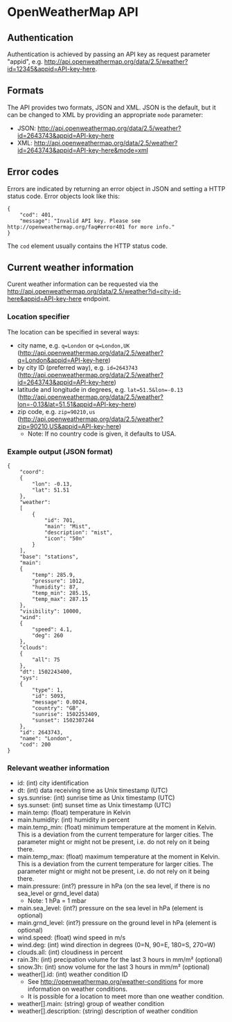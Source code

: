 # OpenWeatherMap API

## Authentication

Authentication is achieved by passing an API key as request parameter "appid",
e.g. http://api.openweathermap.org/data/2.5/weather?id=12345&appid=API-key-here.

## Formats

The API provides two formats, JSON and XML. JSON is the default, but it can be
changed to XML by providing an appropriate `mode` parameter:

* JSON: http://api.openweathermap.org/data/2.5/weather?id=2643743&appid=API-key-here
* XML:  http://api.openweathermap.org/data/2.5/weather?id=2643743&appid=API-key-here&mode=xml

## Error codes

Errors are indicated by returning an error object in JSON and setting a HTTP
status code. Error objects look like this:

    {
        "cod": 401,
        "message": "Invalid API key. Please see http://openweathermap.org/faq#error401 for more info."
    }

The `cod` element usually contains the HTTP status code.

## Current weather information

Curent weather information can be requested via the
<http://api.openweathermap.org/data/2.5/weather?id=city-id-here&appid=API-key-here>
endpoint.

### Location specifier

The location can be specified in several ways:

* city name, e.g. `q=London` or `q=London,UK`
  (http://api.openweathermap.org/data/2.5/weather?q=London&appid=API-key-here)
* by city ID (preferred way), e.g. `id=2643743`
  (http://api.openweathermap.org/data/2.5/weather?id=2643743&appid=API-key-here)
* latitude and longitude in degrees, e.g. `lat=51.5&lon=-0.13`
  (http://api.openweathermap.org/data/2.5/weather?lon=-0.13&lat=51.51&appid=API-key-here)
* zip code, e.g. `zip=90210,us`
  (http://api.openweathermap.org/data/2.5/weather?zip=90210,US&appid=API-key-here)
  * Note: If no country code is given, it defaults to USA.

### Example output (JSON format)

    {
        "coord":
        {
            "lon": -0.13,
            "lat": 51.51
        },
        "weather":
        [
            {
                "id": 701,
                "main": "Mist",
                "description": "mist",
                "icon": "50n"
            }
        ],
        "base": "stations",
        "main":
        {
            "temp": 285.9,
            "pressure": 1012,
            "humidity": 87,
            "temp_min": 285.15,
            "temp_max": 287.15
        },
        "visibility": 10000,
        "wind":
        {
            "speed": 4.1,
            "deg": 260
        },
        "clouds":
        {
            "all": 75
        },
        "dt": 1502243400,
        "sys":
        {
            "type": 1,
            "id": 5093,
            "message": 0.0024,
            "country": "GB",
            "sunrise": 1502253409,
            "sunset": 1502307244
        },
        "id": 2643743,
        "name": "London",
        "cod": 200
    }

### Relevant weather information

* id: (int) city identification
* dt: (int) data receiving time as Unix timestamp (UTC)
* sys.sunrise: (int) sunrise time as Unix timestamp (UTC)
* sys.sunset: (int) sunset time as Unix timestamp (UTC)
* main.temp: (float) temperature in Kelvin
* main.humidity: (int) humidity in percent
* main.temp_min: (float) minimum temperature at the moment in Kelvin. This is a
  deviation from the current temperature for larger cities. The parameter might
  or might not be present, i.e. do not rely on it being there.
* main.temp_max: (float) maximum temperature at the moment in Kelvin. This is a
  deviation from the current temperature for larger cities. The parameter might
  or might not be present, i.e. do not rely on it being there.
* main.pressure: (int?) pressure in hPa (on the sea level, if there is no
  sea_level or grnd_level data)
  * Note: 1 hPa = 1 mbar
* main.sea_level: (int?) pressure on the sea level in hPa (element is optional)
* main.grnd_level: (int?) pressure on the ground level in hPa (element is
  optional)
* wind.speed: (float) wind speed in m/s
* wind.deg: (int) wind direction in degrees (0=N, 90=E, 180=S, 270=W)
* clouds.all: (int) cloudiness in percent
* rain.3h: (int) precipation volume for the last 3 hours in mm/m² (optional)
* snow.3h: (int) snow volume for the last 3 hours in mm/m² (optional)
* weather\[].id: (int) weather condition ID
  * See <http://openweathermap.org/weather-conditions> for more information on
    weather conditions.
  * It is possible for a location to meet more than one weather condition.
* weather\[].main: (string) group of weather condition
* weather\[].description: (string) description of weather condition
